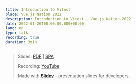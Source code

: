 ```yaml
---
title: Introduction to Vitest
place: Vue.js Nation 2022
description: Introduction to Vitest - Vue.js Nation 2022
date: 2022-01-26T08:00:00.000+00:00
lang: en
type: talk
recording: true
duration: 3min
---
```


> Slides: [PDF](https://antfu.me/talks/2022-01-26) | [SPA](https://talks.antfu.me/2022/vue-nation)
>
> Recording: [YouTube](https://www.youtube.com/watch?v=CW9uTys0li0)
>
> Made with <Slidev class="inline"/>  [**Slidev**](https://github.com/slidevjs/slidev) - presentation slides for developers.



